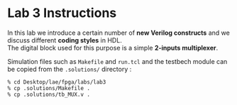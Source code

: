 # Lab 3 Instructions

In this lab we introduce a certain number of **new Verilog constructs** and we discuss different **coding styles** in HDL.<br/>
The digital block used for this purpose is a simple **2-inputs multiplexer**.

Simulation files such as `Makefile` and `run.tcl` and the testbech module
can be copied from the `.solutions/` directory :

```
% cd Desktop/lae/fpga/labs/lab3
% cp .solutions/Makefile .
% cp .solutions/tb_MUX.v .
```


